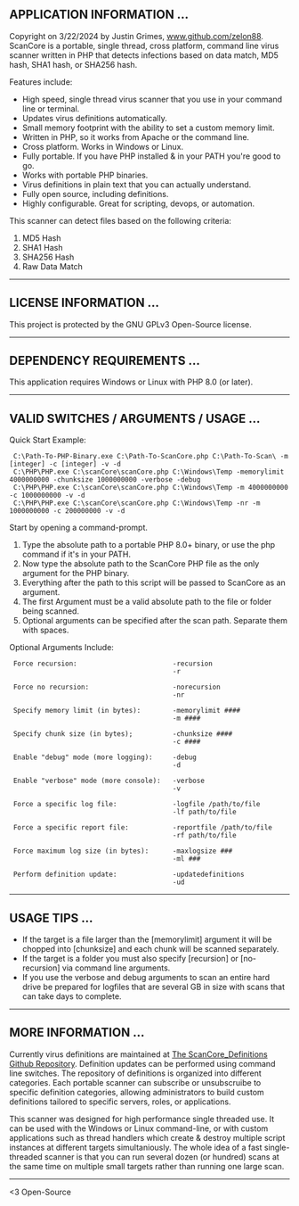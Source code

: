 ## APPLICATION INFORMATION ...

Copyright on 3/22/2024 by Justin Grimes, www.github.com/zelon88. ScanCore is a portable, single thread, cross platform, command line virus scanner written in PHP that detects infections based on data match, MD5 hash, SHA1 hash, or SHA256 hash. 

Features include:

- High speed, single thread virus scanner that you use in your command line or terminal.
- Updates virus definitions automatically.
- Small memory footprint with the ability to set a custom memory limit.
- Written in PHP, so it works from Apache or the command line.
- Cross platform. Works in Windows or Linux.
- Fully portable. If you have PHP installed & in your PATH you're good to go.
- Works with portable PHP binaries.
- Virus definitions in plain text that you can actually understand.
- Fully open source, including definitions.
- Highly configurable. Great for scripting, devops, or automation.

This scanner can detect files based on the following criteria:

1. MD5 Hash
2. SHA1 Hash
3. SHA256 Hash
4. Raw Data Match

-----------------------------------------------------------------------------------

## LICENSE INFORMATION ...

This project is protected by the GNU GPLv3 Open-Source license.

-----------------------------------------------------------------------------------

## DEPENDENCY REQUIREMENTS ... 

This application requires Windows or Linux with PHP 8.0 (or later).
  
-----------------------------------------------------------------------------------

## VALID SWITCHES / ARGUMENTS / USAGE ...

Quick Start Example:

     C:\Path-To-PHP-Binary.exe C:\Path-To-ScanCore.php C:\Path-To-Scan\ -m [integer] -c [integer] -v -d
     C:\PHP\PHP.exe C:\scanCore\scanCore.php C:\Windows\Temp -memorylimit 4000000000 -chunksize 1000000000 -verbose -debug
     C:\PHP\PHP.exe C:\scanCore\scanCore.php C:\Windows\Temp -m 4000000000 -c 1000000000 -v -d
     C:\PHP\PHP.exe C:\scanCore\scanCore.php C:\Windows\Temp -nr -m 1000000000 -c 200000000 -v -d 

Start by opening a command-prompt.
1. Type the absolute path to a portable PHP 8.0+ binary, or use the php command if it's in your PATH.
2. Now type the absolute path to the ScanCore PHP file as the only argument for the PHP binary.
3. Everything after the path to this script will be passed to ScanCore as an argument.
4. The first Argument must be a valid absolute path to the file or folder being scanned.
5. Optional arguments can be specified after the scan path. Separate them with spaces.
  
Optional Arguments Include:

     Force recursion:                        -recursion
                                             -r
 
     Force no recursion:                     -norecursion
                                             -nr
 
     Specify memory limit (in bytes):        -memorylimit ####
                                             -m ####
 
     Specify chunk size (in bytes);          -chunksize ####
                                             -c ####
 
     Enable "debug" mode (more logging):     -debug
                                             -d
 
     Enable "verbose" mode (more console):   -verbose
                                             -v
                                             
     Force a specific log file:              -logfile /path/to/file
                                             -lf path/to/file
 
     Force a specific report file:           -reportfile /path/to/file
                                             -rf path/to/file
 
     Force maximum log size (in bytes):      -maxlogsize ###
                                             -ml ###

     Perform definition update:              -updatedefinitions
                                             -ud
-----------------------------------------------------------------------------------

## USAGE TIPS ...

- If the target is a file larger than the [memorylimit] argument it will be chopped into [chunksize] and each chunk will be scanned separately. 
- If the target is a folder you must also specify [recursion] or [no-recursion] via command line arguments.
- If you use the verbose and debug arguments to scan an entire hard drive be prepared for logfiles that are several GB in size with scans that can take days to complete.

-----------------------------------------------------------------------------------

## MORE INFORMATION ...

Currently virus definitions are maintained at [The ScanCore_Definitions Github Repository](https://github.com/zelon88/ScanCore_Definitions). Definition updates can be performed using command line switches. The repository of definitions is organized into different categories. Each portable scanner can subscribe or unsubscruibe to specific definition categories, allowing administrators to build custom definitions tailored to specific servers, roles, or applications.

This scanner was designed for high performance single threaded use. It can be used with the Windows or Linux command-line, or with custom applications such as thread handlers which create & destroy multiple script instances at different targets simultaniously. The whole idea of a fast single-threaded scanner is that you can run several dozen (or hundred) scans at the same time on multiple small targets rather than running one large scan.

-----------------------------------------------------------------------------------

<3 Open-Source
